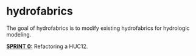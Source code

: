 # hydrofabrics

<!-- badges: start -->
<!-- badges: end -->

The goal of hydrofabrics is to modify existing hydrofabrics for hydrologic modeling.

[**SPRINT 0:**](https://mikejohnson51.github.io/hydrofabrics/01-sprint-0.html) Refactoring a HUC12.
